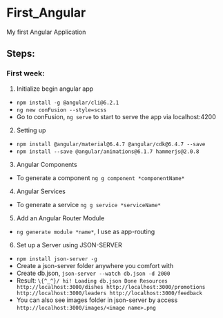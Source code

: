 # First_Angular
My first Angular Application

## Steps:
### First week:
1. Initialize begin angular app
- `npm install -g @angular/cli@6.2.1`
- `ng new conFusion --style=scss`
- Go to conFusion, `ng serve` to start to serve the app via localhost:4200

2. Setting up
- `npm install @angular/material@6.4.7 @angular/cdk@6.4.7 --save`
- `npm install --save @angular/animations@6.1.7 hammerjs@2.0.8`

3. Angular Components
- To generate a component `ng g component *componentName*`

4. Angular Services
- To generate a service `ng g service *serviceName*`

5. Add an Angular Router Module
- `ng generate module *name*`, I use as app-routing

6. Set up a Server using JSON-SERVER
- `npm install json-server -g`
- Create a json-server folder anywhere you comfort with
- Create db.json, `json-server --watch db.json -d 2000`
- Result:
`\{^_^}/ hi!
Loading db.json
  Done
  Resources
http://localhost:3000/dishes
http://localhost:3000/promotions
http://localhost:3000/leaders
http://localhost:3000/feedback`
- You can also see images folder in json-server by access `http://localhost:3000/images/<image name>.png`